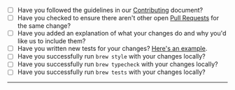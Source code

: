 - [ ] Have you followed the guidelines in our [Contributing](https://github.com/Homebrew/brew/blob/HEAD/CONTRIBUTING.md) document?
- [ ] Have you checked to ensure there aren't other open [Pull Requests](https://github.com/Homebrew/brew/pulls) for the same change?
- [ ] Have you added an explanation of what your changes do and why you'd like us to include them?
- [ ] Have you written new tests for your changes? [Here's an example](https://github.com/Homebrew/brew/blob/HEAD/Library/Homebrew/test/PATH_spec.rb).
- [ ] Have you successfully run `brew style` with your changes locally?
- [ ] Have you successfully run `brew typecheck` with your changes locally?
- [ ] Have you successfully run `brew tests` with your changes locally?

-----
